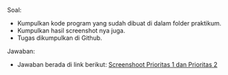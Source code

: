 Soal:
- Kumpulkan kode program yang sudah dibuat di dalam folder praktikum.
- Kumpulkan hasil screenshot nya juga.
- Tugas dikumpulkan di Github.

Jawaban:
- Jawaban berada di link berikut:
[Screenshoot Prioritas 1 dan Prioritas 2](https://docs.google.com/document/d/15UXp3_8g1i482QPFMQYTE1Nf68JGTLOE1QrSryE8ea4/edit?usp=sharing)